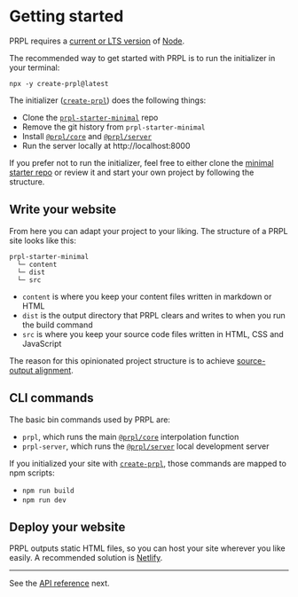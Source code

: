 <!--
title: Getting started
slug: /getting-started
order: 02
-->

# Getting started

PRPL requires a [current or LTS version](https://nodejs.org/en/about/releases/) of [Node](https://nodejs.org/en/).

The recommended way to get started with PRPL is to run the initializer in your terminal:

```shell
npx -y create-prpl@latest
```

The initializer ([`create-prpl`](https://github.com/tyhopp/create-prpl/blob/master/index.js)) does the following things:

- Clone the [`prpl-starter-minimal`](https://github.com/tyhopp/prpl-starter-minimal) repo
- Remove the git history from `prpl-starter-minimal`
- Install [`@prpl/core`](https://github.com/tyhopp/prpl/blob/master/packages/core/README.md) and [`@prpl/server`](https://github.com/tyhopp/prpl/blob/master/packages/server/README.md)
- Run the server locally at http://localhost:8000

If you prefer not to run the initializer, feel free to either clone the [minimal starter repo](https://github.com/tyhopp/prpl-starter-minimal)
or review it and start your own project by following the structure.

## Write your website

From here you can adapt your project to your liking. The structure of a PRPL site looks like this:

```asciidoc
prpl-starter-minimal
  └─ content
  └─ dist
  └─ src
```

- `content` is where you keep your content files written in markdown or HTML
- `dist` is the output directory that PRPL clears and writes to when you run the build command
- `src` is where you keep your source code files written in HTML, CSS and JavaScript

The reason for this opinionated project structure is to achieve [source-output alignment](design-decisions#source-output-alignment).

## CLI commands

The basic bin commands used by PRPL are:

- `prpl`, which runs the main [`@prpl/core`](https://github.com/tyhopp/prpl/blob/master/packages/core/README.md) 
  interpolation function
- `prpl-server`, which runs the [`@prpl/server`](https://github.com/tyhopp/prpl/blob/master/packages/server/README.md) local development server
  
If you initialized your site with [`create-prpl`](https://github.com/tyhopp/create-prpl/blob/master/index.js), those 
commands are mapped to npm scripts:

- `npm run build`
- `npm run dev`

## Deploy your website

PRPL outputs static HTML files, so you can host your site wherever you like easily. A recommended solution is 
[Netlify](https://www.netlify.com).

---

See the [API reference](/api) next.